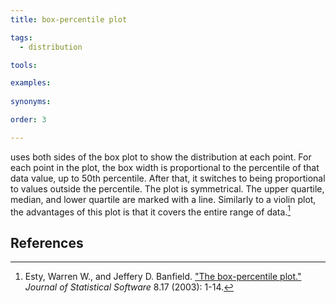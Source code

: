 ```yaml
---
title: box-percentile plot

tags:
  - distribution

tools:

examples:
    
synonyms:

order: 3

---
```


uses both sides of the box plot to show the distribution at each point. For each point in the plot, the box width is proportional to the percentile of that data value, up to 50th percentile. After that, it switches to being proportional to values outside the percentile. The plot is symmetrical. The upper quartile, median, and lower quartile are marked with a line. Similarly to a violin plot, the advantages of this plot is that it covers the entire range of data.[^esty]

<!--more--> 

## References
[^esty]: Esty, Warren W., and Jeffery D. Banfield. ["The box-percentile plot."](http://dx.doi.org/10.18637/jss.v008.i17) *Journal of Statistical Software* 8.17 (2003): 1-14.
